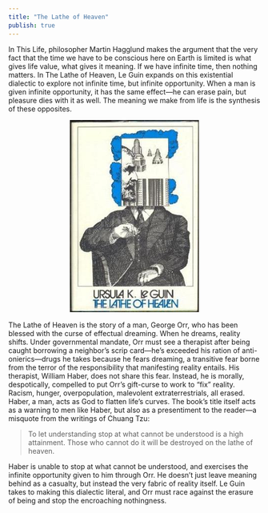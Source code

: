 ```yaml
---
title: "The Lathe of Heaven"
publish: true
---
```


In This Life, philosopher Martin Hagglund makes the argument that the
very fact that the time we have to be conscious here on Earth is
limited is what gives life value, what gives it meaning. If we have
infinite time, then nothing matters. In The Lathe of Heaven, Le Guin
expands on this existential dialectic to explore not infinite time,
but infinite opportunity. When a man is given infinite opportunity, it
has the same effect—he can erase pain, but pleasure dies with it as
well. The meaning we make from life is the synthesis of these
opposites.

<center><img src="/images/lathe.jpeg"></center>

The Lathe of Heaven is the story of a man, George Orr, who has been
blessed with the curse of effectual dreaming. When he dreams, reality
shifts. Under governmental mandate, Orr must see a therapist after
being caught borrowing a neighbor’s scrip card—he’s exceeded his
ration of anti-onierics—drugs he takes because he fears dreaming, a
transitive fear borne from the terror of the responsibility that
manifesting reality entails. His therapist, William Haber, does not
share this fear. Instead, he is morally, despotically, compelled to
put Orr’s gift-curse to work to “fix” reality. Racism, hunger,
overpopulation, malevolent extraterrestrials, all erased. Haber, a
man, acts as God to flatten life’s curves. The book’s title itself
acts as a warning to men like Haber, but also as a presentiment to the
reader—a misquote from the writings of Chuang Tzu:

> To let understanding stop at what cannot be understood is a high
> attainment. Those who cannot do it will be destroyed on the lathe of
> heaven.

Haber is unable to stop at what cannot be understood, and exercises
the infinite opportunity given to him through Orr. He doesn’t just
leave meaning behind as a casualty, but instead the very fabric of
reality itself. Le Guin takes to making this dialectic literal, and
Orr must race against the erasure of being and stop the encroaching
nothingness.
